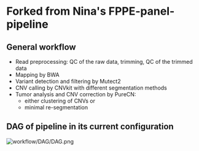 # Forked from Nina's FPPE-panel-pipeline

## General workflow

- Read preprocessing: QC of the raw data, trimming, QC of the trimmed data
- Mapping by BWA
- Variant detection and filtering by Mutect2
- CNV calling by CNVkit with different segmentation methods
- Tumor analysis and CNV correction by PureCN:
    - either clustering of CNVs or
    - minimal re-segmentation

## DAG of pipeline in its current configuration
![workflow/DAG/DAG.png](https://github.com/pedricolino/map-and-CNV-calling-benchmark/blob/main/workflow/DAG/DAG.png?raw=true)

